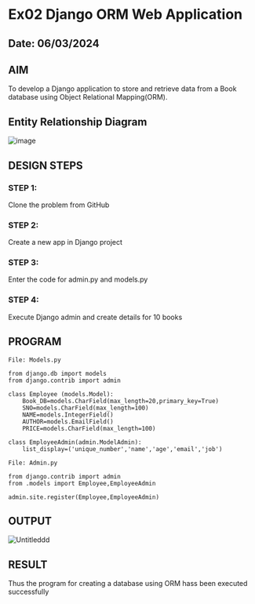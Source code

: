 # Ex02 Django ORM Web Application
## Date: 06/03/2024

## AIM
To develop a Django application to store and retrieve data from a Book database using Object Relational Mapping(ORM).

## Entity Relationship Diagram

![image](https://github.com/ibrahimfedahs/ORM/assets/150319493/a667fe03-61fe-4c39-81e7-abad5693d077)


## DESIGN STEPS

### STEP 1:
Clone the problem from GitHub

### STEP 2:
Create a new app in Django project

### STEP 3:
Enter the code for admin.py and models.py

### STEP 4:
Execute Django admin and create details for 10 books

## PROGRAM
```
File: Models.py

from django.db import models
from django.contrib import admin

class Employee (models.Model):
    Book_DB=models.CharField(max_length=20,primary_key=True)
    SNO=models.CharField(max_length=100)
    NAME=models.IntegerField()
    AUTHOR=models.EmailField()
    PRICE=models.CharField(max_length=100)

class EmployeeAdmin(admin.ModelAdmin):
    list_display=('unique_number','name','age','email','job')

File: Admin.py

from django.contrib import admin
from .models import Employee,EmployeeAdmin

admin.site.register(Employee,EmployeeAdmin)
```
## OUTPUT
![Untitleddd](https://github.com/ibrahimfedahs/ORM/assets/150319493/0835e036-6e6a-45fd-8ee5-0c73ddbc366e)




## RESULT
Thus the program for creating a database using ORM hass been executed successfully
